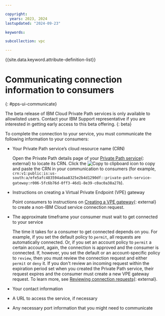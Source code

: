 ```yaml
---

copyright:
  years: 2023, 2024
lastupdated: "2024-09-23"

keywords:

subcollection: vpc

---
```


{{site.data.keyword.attribute-definition-list}}

# Communicating connection information to consumers
{: #pps-ui-communicate}

The beta release of IBM Cloud Private Path services is only available to allowlisted users. Contact your IBM Support representative if you are interested in getting early access to this beta offering.
{: beta}

To complete the connection to your service, you must communicate the following information to your consumers:

* Your Private Path service’s cloud resource name (CRN)

   Open the Private Path details page of your [Private Path service](/infrastructure/network/privatePathServices){: external} to locate its CRN. Click the ![Copy to clipboard icon](../../icons/copy.svg) to copy and paste the CRN in your communication to consumers (for example, `crn:v1:public:is:us-south:a/efe5afc483594adaa8325e2b4d1290df::private-path-service-gateway:r006-5fc6b76d-0ff3-46d1-8e39-c0ac0a38a27b`).

* Instructions on creating a Virtual Private Endpoint (VPE) gateway

   Point consumers to instructions on [Creating a VPE gateway](/docs/vpc?topic=vpc-ordering-endpoint-gateway){: external} to create a non-IBM Cloud service connection request.

* The approximate timeframe your consumer must wait to get connected to your service

   The time it takes for a consumer to get connected depends on you. For example, if you set the default policy to `permit`, all requests are automatically connected. Or, if you set an account policy to `permit` a certain account, again, the connection is approved and the consumer is connected. If, however, you set the default or an account-specific policy to `review`, then you must review the connection request and either `permit` or `deny` it. If you don't review an incoming request within the expiration period set when you created the Private Path service, their request expires and the consumer must create a new VPE gateway request. To learn more, see [Reviewing connection requests](/docs/vpc?topic=vpc-pps-ui-reviewing&interface=ui){: external}.

* Your contact information
* A URL to access the service, if necessary
* Any necessary port information that you might need to communicate
